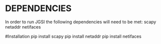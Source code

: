 # DEPENDENCIES
In order to run JGSI the following dependencies will need to be met:
scapy
netaddr
netifaces

#Installation
pip install scapy
pip install netaddr
pip install netifaces
